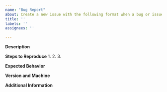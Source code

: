 ```yaml
---
name: "Bug Report"
about: Create a new issue with the following format when a bug or issue is found
title: ''
labels: ''
assignees: ''

---
```


**Description**


**Steps to Reproduce**
1. 
2. 
3. 

**Expected Behavior**


**Version and Machine**


**Additional Information**
